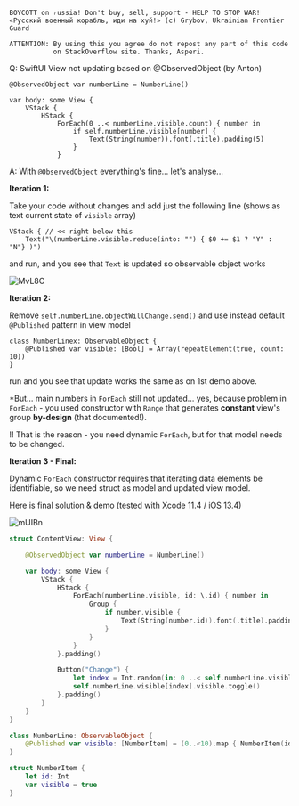 ```
BOYCOTT on ᵣussia! Don't buy, sell, support - HELP TO STOP WAR!
«Русский военный корабль, иди на хуй!» (c) Grybov, Ukrainian Frontier Guard

ATTENTION: By using this you agree do not repost any part of this code
           on StackOverflow site. Thanks, Asperi.
```

Q: SwiftUI View not updating based on @ObservedObject (by Anton)

    @ObservedObject var numberLine = NumberLine()

    var body: some View {
        VStack {
            HStack {
                ForEach(0 ..< numberLine.visible.count) { number in
                    if self.numberLine.visible[number] {
                        Text(String(number)).font(.title).padding(5)
                    }
                }

A: With `@ObservedObject` everything's fine... let's analyse...

**Iteration 1:**

Take your code without changes and add just the following line (shows as text current state of `visible` array)

```
VStack { // << right below this
    Text("\(numberLine.visible.reduce(into: "") { $0 += $1 ? "Y" : "N"} )")
```

and run, and you see that `Text` is updated so observable object works

![MvL8C](https://user-images.githubusercontent.com/62171579/163551857-fd6d64e0-06dc-46a3-ab16-4cdf3449f7e5.gif)


**Iteration 2:**

Remove `self.numberLine.objectWillChange.send()` and use instead default `@Published` pattern in view model

```
class NumberLinex: ObservableObject {
    @Published var visible: [Bool] = Array(repeatElement(true, count: 10))
}
```

run and you see that update works the same as on 1st demo above. 

*But... main numbers in `ForEach` still not updated... yes, because problem in `ForEach` - you used constructor with `Range` that generates **constant** view's group **by-design** (that documented!). 

!! That is the reason - you need dynamic `ForEach`, but for that model needs to be changed.

**Iteration 3 - Final:**

Dynamic `ForEach` constructor requires that iterating data elements be identifiable, so we need struct as model and updated view model.

Here is final solution & demo (tested with Xcode 11.4 / iOS 13.4)

![mUIBn](https://user-images.githubusercontent.com/62171579/163551893-9ffbb965-f880-4229-9995-ae28ba43e72b.gif)


```swift
struct ContentView: View {

    @ObservedObject var numberLine = NumberLine()

    var body: some View {
        VStack {
            HStack {
                ForEach(numberLine.visible, id: \.id) { number in
                    Group {
                        if number.visible {
                            Text(String(number.id)).font(.title).padding(5)
                        }
                    }
                }
            }.padding()

            Button("Change") {
                let index = Int.random(in: 0 ..< self.numberLine.visible.count)
                self.numberLine.visible[index].visible.toggle()
            }.padding()
        }
    }
}

class NumberLine: ObservableObject {
    @Published var visible: [NumberItem] = (0..<10).map { NumberItem(id: $0) }
}

struct NumberItem {
    let id: Int
    var visible = true
}
```

